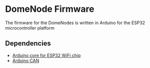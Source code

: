 # DomeNode Firmware
The firmware for the DomeNodes is written in Arduino for the ESP32 microcontroller platform

## Dependencies
* [Arduino core for ESP32 WiFi chip](https://github.com/espressif/arduino-esp32)
* [Arduino CAN](https://github.com/sandeepmistry/arduino-CAN)
